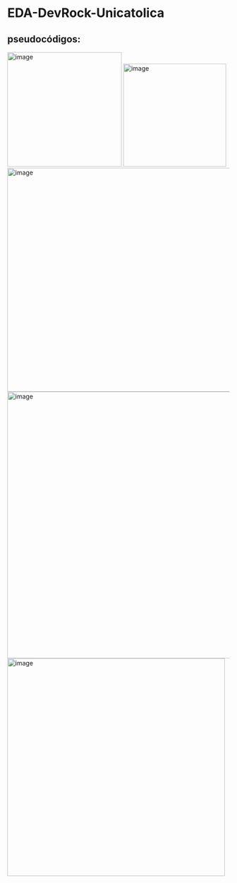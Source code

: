 # EDA-DevRock-Unicatolica


## pseudocódigos:


<img width="259" alt="image" src="https://github.com/user-attachments/assets/6e1d1d2b-ff65-4dd8-a20f-326461d11a6b" />

<img width="233" alt="image" src="https://github.com/user-attachments/assets/dfb1ce27-8721-4e24-a4db-dd2e994d170d" />

<img width="507" alt="image" src="https://github.com/user-attachments/assets/e21462ea-f8c4-432f-a839-cdb20b5b9cbe" />

<img width="604" alt="image" src="https://github.com/user-attachments/assets/5392fbb2-3d1e-45e7-8887-c11e7745c522" />

<img width="493" alt="image" src="https://github.com/user-attachments/assets/0097b94e-526a-486d-816a-0fccc977e202" />


